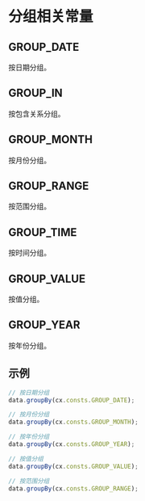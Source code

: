 # 分组相关常量

## GROUP_DATE
按日期分组。

## GROUP_IN
按包含关系分组。

## GROUP_MONTH
按月份分组。

## GROUP_RANGE
按范围分组。

## GROUP_TIME
按时间分组。

## GROUP_VALUE
按值分组。

## GROUP_YEAR
按年份分组。

## 示例

```js
// 按日期分组
data.groupBy(cx.consts.GROUP_DATE);

// 按月份分组
data.groupBy(cx.consts.GROUP_MONTH);

// 按年份分组
data.groupBy(cx.consts.GROUP_YEAR);

// 按值分组
data.groupBy(cx.consts.GROUP_VALUE);

// 按范围分组
data.groupBy(cx.consts.GROUP_RANGE);
``` 